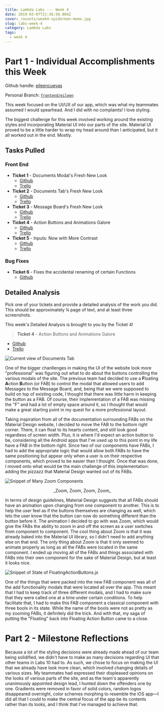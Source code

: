 ```yaml
---
title: Lambda Labs --- Week 4
date: 2019-03-07T21:36:50.804Z
cover: /assets/week4-spiderman-meme.jpg
slug: labs-week-4
category: Lambda Labs
tags:
  - week 4
---
```

# Part 1 - Individual Accomplishments this Week

Github handle: [eileencuevas](https://github.com/eileencuevas)

Personal Branch: [`frontend/eileen`](https://github.com/Lambda-School-Labs/labs-team-home/tree/frontend/eileen)

This week focused on the UI/UX of our app, which was what my teammates assumed I would spearhead. And I did with no complaints! I love styling.

The biggest challenge for this week involved working around the existing styles and incorporating Material UI into our parts of the site. Material UI proved to be a little harder to wrap my head around than I anticipated, but it all worked out in the end. Mostly.

## Tasks Pulled

### Front End

* **Ticket 1** - Documents Modal's Fresh New Look 
  * [Github](https://github.com/Lambda-School-Labs/labs-team-home/pull/364)
  * [Trello](https://trello.com/c/9BHUVdh2/88-changing-styling-for-modals)
* **Ticket 2** - Documents Tab's Fresh New Look
  * [Github](https://github.com/Lambda-School-Labs/labs-team-home/pull/368)
  * [Trello](https://trello.com/c/9BHUVdh2/88-changing-styling-for-modals)
* **Ticket 3** - Message Board's Fresh New Look
  * [Github](https://github.com/Lambda-School-Labs/labs-team-home/pull/376)
  * [Trello](https://trello.com/c/9BHUVdh2/88-changing-styling-for-modals)
* **Ticket 4** - Action Buttons and Animations Galore
  * [Github](https://github.com/Lambda-School-Labs/labs-team-home/pull/387)
  * [Trello](https://trello.com/c/YmDqS3yT/90-put-the-floating-back-into-the-floating-action-button)
* **Ticket 5** - Inputs: Now with More Contrast
  * [Github](https://github.com/Lambda-School-Labs/labs-team-home/pull/400)
  * [Trello](https://trello.com/c/XoJKnJWq/97-change-inputs-and-buttons-styling)

### Bug Fixes

* **Ticket 6** - Fixes the accidental renaming of certain Functions
  * [Github](https://github.com/Lambda-School-Labs/labs-team-home/pull/371)

## Detailed Analysis

Pick one of your tickets and provide a detailed analysis of the work you did.  This should be approximately ¼ page of text, and at least three screenshots.

This week's Detailed Analysis is brought to you by the Ticket 4!

> **Ticket 4** - Action Buttons and Animations Galore

* [Github](https://github.com/Lambda-School-Labs/labs-team-home/pull/387)
* [Trello](https://trello.com/c/YmDqS3yT/90-put-the-floating-back-into-the-floating-action-button)

![](/assets/week4-documents-new.png "Current view of Documents Tab")

One of the bigger chanllenges in making the UI of the website look more "professional" was figuring out what to do about the buttons controlling the various modals of the site. The previous team had decided to use a **F**loating **A**ction **B**utton (or FAB) to control the modal that allowed users to add Messages to the Message Board, and, being that we were supposed to build on top of existing code, I thought that there was little harm in keeping the button as a FAB. Of course, their implementation of a FAB was missing the "F" and had a lot of empty space around it, so I thought that would make a great starting point in my quest for a more professional layout.

Taking inspiration from all of the documentation surrounding FABs on the Material Design website, I decided to move the FAB to the bottom right corner. There, it can float to its hearts content, and still look good regardless of screen width. Plus, it _is_ where I'd expect an action button to be, considering all the Android apps that I've used up to this point in my life have a FAB in the bottom right. Since two of our components have FABs, I had to add the appropriate logic that would allow both FABs to have the same positioning but appear only when a user is on their respective components, which proved to be easier than I thought. Once that was done, I moved onto what would be the main challenge of this implementation: adding the pizzazz that Material Design wanted out of its FABs.

![](/assets/week4-fab-zoom.png "Snippet of Many Zoom Components")

<center>
_Zoom, Zoom, Zoom, Zoom_
</center>

In terms of design guidelines, Material Design suggests that all FABs should have an animation upon changing from one component to another. This is to help the user feel as if the buttons themselves are changing as well, which lets the user know that the button can now do something different than the button before it. The animation I decided to go with was Zoom, which would give the FABs the ability to zoom in and off the screen as a user switches from component to component. The cool thing about Zoom is that it was already baked into the Material UI library, so I didn't need to add anything else on that end. The only thing about Zoom is that it only seemed to animate properly as long as all the FABs were located in the same component. I ended up moving all of the FABs and things associated with FABs into their own component for the sake of Material Design, but at least it looks nice.

![](/assets/week4-state.png "Snippet of State of FloatingActionButtons.js")

One of the things that were packed into the new FAB component was all of the add functionality modals that were located all over the app. This meant that I had to keep track of three different modals, and I had to make sure that they were called one at a time under certain conditions. To help facilitate that, I had to make this FAB component a classical component with three bools in its state. While the name of the bools were not as pretty as my zooming FABs, it definitely did the trick. And with that, my saga of putting the "Floating" back into Floating Action Button came to a close.

# Part 2 - Milestone Reflections

Because a lot of the styling decisions were already made ahead of our team being solidified, we didn't have to make as many decisions regarding UI that other teams in Labs 10 had to. As such, we chose to focus on making the UI that we already have look more clean, which involved changing details of various sizes. My teammates had expressed their displeased opinions on the looks of various parts of the site, and as the team's apparently unanimously appointed design lead, I hunted down the offenders one by one. Gradients were removed in favor of solid colors, random logos disappeared overnight, color schemes morphing to resemble the iOS app—I did all that I could to make the central focus of the app be its contents rather than its looks, and I think that I've managed to achieve that.
